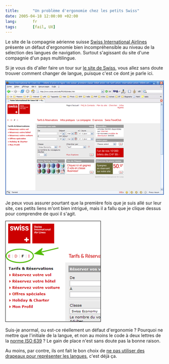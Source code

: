 ```yaml
---
title:      "Un problème d'ergonomie chez les petits Swiss"
date: 2005-04-18 12:00:00 +02:00
lang:       fr
tags:       [fail, UX]
---
```


Le site de la compagnie aérienne suisse [Swiss International Airlines](http://www.swiss.com/) présente un défaut d'ergonomie bien incompréhensible au niveau de la sélection des langues de navigation. Surtout s'agissant du site d'une compagnie d'un pays multilingue.

Si je vous dis d'aller faire un tour sur [le site de Swiss](http://www.swiss.com/), vous allez sans doute trouver comment changer de langue, puisque c'est ce dont je parle ici.

![](swiss_fr_full.png "Le site de Swiss en français")

Je peux vous assurer pourtant que la première fois que je suis allé sur leur site, ces petits liens m'ont bien intrigué, mais il a fallu que je clique dessus pour comprendre de quoi il s'agit.

![](swiss_fr_detail.png "Les liens de changement de langue")

Suis-je anormal, ou est-ce réellement un défaut d'ergonomie ? Pourquoi ne mettre que l'initiale de la langue, et non au moins le code à deux lettres de la [norme ISO 639](http://en.wikipedia.org/wiki/ISO_639) ? Le gain de place n'est sans doute pas la bonne raison.

Au moins, par contre, ils ont fait le bon choix de [ne pas utiliser des drapeaux pour représenter les langues](http://tech.irt.org/articles/js173/), c'est déjà ça.
